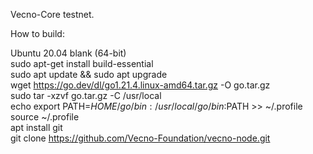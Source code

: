 Vecno-Core testnet.

How to build:

Ubuntu 20.04 blank (64-bit) <br>
sudo apt-get install build-essential <br>
sudo apt update && sudo apt upgrade <br>
wget https://go.dev/dl/go1.21.4.linux-amd64.tar.gz -O go.tar.gz <br>
sudo tar -xzvf go.tar.gz -C /usr/local <br>
echo export PATH=$HOME/go/bin:/usr/local/go/bin:$PATH >> ~/.profile <br>
source ~/.profile <br>
apt install git <br>
git clone https://github.com/Vecno-Foundation/vecno-node.git <br>
